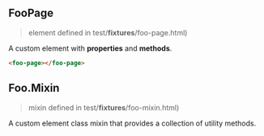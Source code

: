 ## FooPage

> element defined in test/__fixtures__/foo-page.html)

A custom element with **properties** and **methods**.

```html
<foo-page></foo-page>
```

## Foo.Mixin

> mixin defined in test/__fixtures__/foo-mixin.html)

A custom element class mixin that provides a collection of utility methods.
